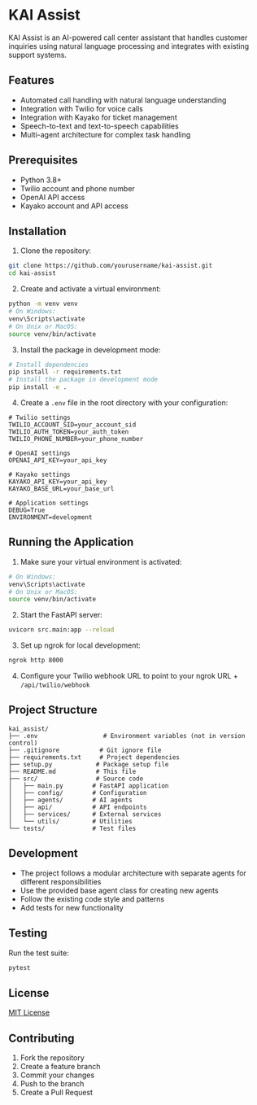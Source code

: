 # KAI Assist

KAI Assist is an AI-powered call center assistant that handles customer inquiries using natural language processing and integrates with existing support systems.

## Features

- Automated call handling with natural language understanding
- Integration with Twilio for voice calls
- Integration with Kayako for ticket management
- Speech-to-text and text-to-speech capabilities
- Multi-agent architecture for complex task handling

## Prerequisites

- Python 3.8+
- Twilio account and phone number
- OpenAI API access
- Kayako account and API access

## Installation

1. Clone the repository:
```bash
git clone https://github.com/yourusername/kai-assist.git
cd kai-assist
```

2. Create and activate a virtual environment:
```bash
python -m venv venv
# On Windows:
venv\Scripts\activate
# On Unix or MacOS:
source venv/bin/activate
```

3. Install the package in development mode:
```bash
# Install dependencies
pip install -r requirements.txt
# Install the package in development mode
pip install -e .
```

4. Create a `.env` file in the root directory with your configuration:
```env
# Twilio settings
TWILIO_ACCOUNT_SID=your_account_sid
TWILIO_AUTH_TOKEN=your_auth_token
TWILIO_PHONE_NUMBER=your_phone_number

# OpenAI settings
OPENAI_API_KEY=your_api_key

# Kayako settings
KAYAKO_API_KEY=your_api_key
KAYAKO_BASE_URL=your_base_url

# Application settings
DEBUG=True
ENVIRONMENT=development
```

## Running the Application

1. Make sure your virtual environment is activated:
```bash
# On Windows:
venv\Scripts\activate
# On Unix or MacOS:
source venv/bin/activate
```

2. Start the FastAPI server:
```bash
uvicorn src.main:app --reload
```

3. Set up ngrok for local development:
```bash
ngrok http 8000
```

4. Configure your Twilio webhook URL to point to your ngrok URL + `/api/twilio/webhook`

## Project Structure

```
kai_assist/
├── .env                  # Environment variables (not in version control)
├── .gitignore           # Git ignore file
├── requirements.txt     # Project dependencies
├── setup.py            # Package setup file
├── README.md           # This file
├── src/                # Source code
│   ├── main.py        # FastAPI application
│   ├── config/        # Configuration
│   ├── agents/        # AI agents
│   ├── api/           # API endpoints
│   ├── services/      # External services
│   └── utils/         # Utilities
└── tests/             # Test files
```

## Development

- The project follows a modular architecture with separate agents for different responsibilities
- Use the provided base agent class for creating new agents
- Follow the existing code style and patterns
- Add tests for new functionality

## Testing

Run the test suite:
```bash
pytest
```

## License

[MIT License](LICENSE)

## Contributing

1. Fork the repository
2. Create a feature branch
3. Commit your changes
4. Push to the branch
5. Create a Pull Request 